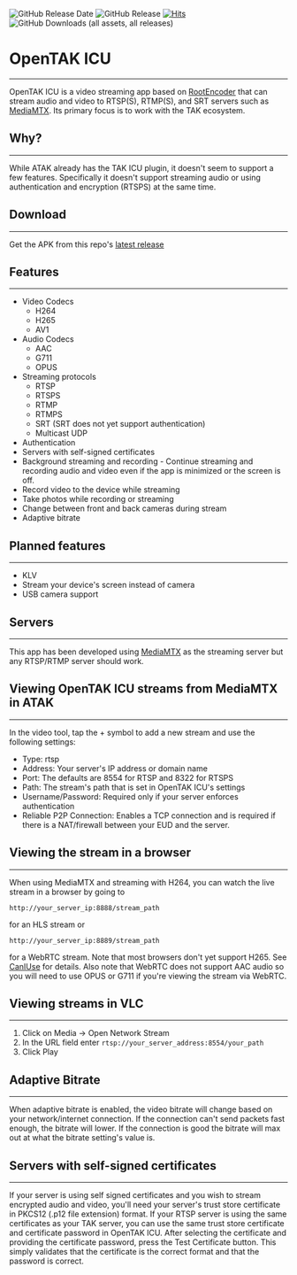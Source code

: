 ![GitHub Release Date](https://img.shields.io/github/release-date/brian7704/OpenTAK_ICU)
![GitHub Release](https://img.shields.io/github/v/release/brian7704/OpenTAK_ICU)
[![Hits](https://hits.seeyoufarm.com/api/count/incr/badge.svg?url=https%3A%2F%2Fgithub.com%2Fbrian7704%2FOpenTAK_ICU&count_bg=%2379C83D&title_bg=%23555555&icon=&icon_color=%23E7E7E7&title=hits&edge_flat=false)](https://hits.seeyoufarm.com)
![GitHub Downloads (all assets, all releases)](https://img.shields.io/github/downloads/brian7704/OpenTAK_ICU/total)



# OpenTAK ICU

***

OpenTAK ICU is a video streaming app based on [RootEncoder](https://github.com/pedroSG94/RootEncoder) 
that can stream audio and video to RTSP(S), RTMP(S), and SRT servers such as 
[MediaMTX](https://github.com/bluenviron/mediamtx). Its primary focus is to work with the TAK ecosystem.

## Why?

***

While ATAK already has the TAK ICU plugin, it doesn't seem to support a few features. Specifically
it doesn't support streaming audio or using authentication and encryption (RTSPS) at the same time.

## Download

***

Get the APK from this repo's [latest release](https://github.com/brian7704/OpenTAK_ICU/releases/latest)

## Features

***

- Video Codecs
  - H264
  - H265
  - AV1
- Audio Codecs
  - AAC
  - G711
  - OPUS
- Streaming protocols
  - RTSP
  - RTSPS
  - RTMP
  - RTMPS
  - SRT (SRT does not yet support authentication)
  - Multicast UDP
- Authentication
- Servers with self-signed certificates
- Background streaming and recording - Continue streaming and recording audio and video even if the app
is minimized or the screen is off.
- Record video to the device while streaming
- Take photos while recording or streaming
- Change between front and back cameras during stream
- Adaptive bitrate

## Planned features

***

- KLV
- Stream your device's screen instead of camera
- USB camera support

## Servers

***

This app has been developed using [MediaMTX](https://github.com/bluenviron/mediamtx) as the 
streaming server but any RTSP/RTMP server should work.

## Viewing OpenTAK ICU streams from MediaMTX in ATAK

***

In the video tool, tap the + symbol to add a new stream and use the following settings:
- Type: rtsp
- Address: Your server's IP address or domain name
- Port: The defaults are 8554 for RTSP and 8322 for RTSPS
- Path: The stream's path that is set in OpenTAK ICU's settings
- Username/Password: Required only if your server enforces authentication
- Reliable P2P Connection: Enables a TCP connection and is required if there is a NAT/firewall
  between your EUD and the server.

## Viewing the stream in a browser

***

When using MediaMTX and streaming with H264, you can watch the live stream in a browser by going to

`http://your_server_ip:8888/stream_path` 

for an HLS stream or

`http://your_server_ip:8889/stream_path`

for a WebRTC stream. Note that most browsers don't yet
support H265. See [CanIUse](https://caniuse.com/hevc) for details. Also note that WebRTC does not
support AAC audio so you will need to use OPUS or G711 if you're viewing the stream via WebRTC.

## Viewing streams in VLC

***

1. Click on Media -> Open Network Stream
2. In the URL field enter `rtsp://your_server_address:8554/your_path`
3. Click Play

## Adaptive Bitrate

***

When adaptive bitrate is enabled, the video bitrate will change based on your network/internet connection.
If the connection can't send packets fast enough, the bitrate will lower. If the connection is good
the bitrate will max out at what the bitrate setting's value is.

## Servers with self-signed certificates

***

If your server is using self signed certificates and you wish to stream encrypted audio and video,
you'll need your server's trust store certificate in PKCS12 (.p12 file extension) format. If your 
RTSP server is using the same certificates as your TAK server, you can use the same trust store 
certificate and certificate password in OpenTAK ICU. After selecting the certificate and providing
the certificate password, press the Test Certificate button. This simply validates that the certificate
is the correct format and that the password is correct.
